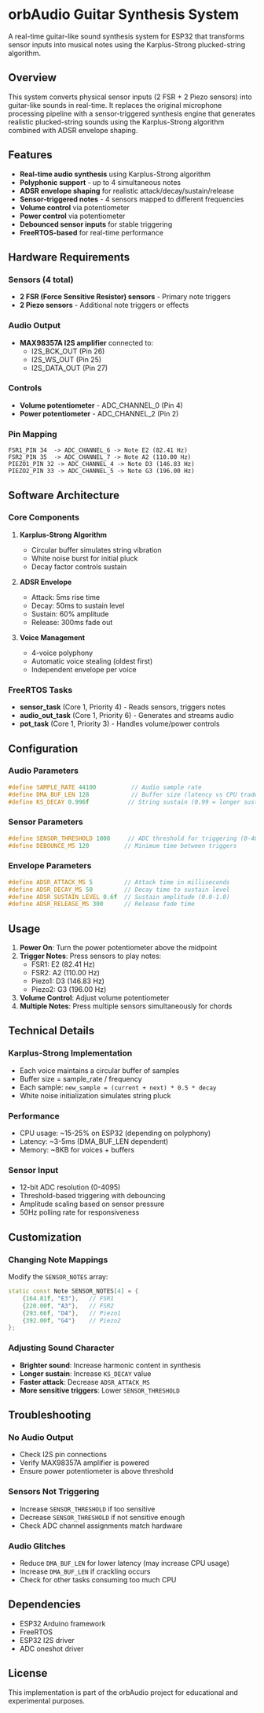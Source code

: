 # orbAudio Guitar Synthesis System

A real-time guitar-like sound synthesis system for ESP32 that transforms sensor inputs into musical notes using the Karplus-Strong plucked-string algorithm.

## Overview

This system converts physical sensor inputs (2 FSR + 2 Piezo sensors) into guitar-like sounds in real-time. It replaces the original microphone processing pipeline with a sensor-triggered synthesis engine that generates realistic plucked-string sounds using the Karplus-Strong algorithm combined with ADSR envelope shaping.

## Features

- **Real-time audio synthesis** using Karplus-Strong algorithm
- **Polyphonic support** - up to 4 simultaneous notes
- **ADSR envelope shaping** for realistic attack/decay/sustain/release
- **Sensor-triggered notes** - 4 sensors mapped to different frequencies
- **Volume control** via potentiometer
- **Power control** via potentiometer
- **Debounced sensor inputs** for stable triggering
- **FreeRTOS-based** for real-time performance

## Hardware Requirements

### Sensors (4 total)
- **2 FSR (Force Sensitive Resistor) sensors** - Primary note triggers
- **2 Piezo sensors** - Additional note triggers or effects

### Audio Output
- **MAX98357A I2S amplifier** connected to:
  - I2S_BCK_OUT (Pin 26)
  - I2S_WS_OUT (Pin 25)
  - I2S_DATA_OUT (Pin 27)

### Controls
- **Volume potentiometer** - ADC_CHANNEL_0 (Pin 4)
- **Power potentiometer** - ADC_CHANNEL_2 (Pin 2)

### Pin Mapping
```
FSR1_PIN 34  -> ADC_CHANNEL_6 -> Note E2 (82.41 Hz)
FSR2_PIN 35  -> ADC_CHANNEL_7 -> Note A2 (110.00 Hz)
PIEZO1_PIN 32 -> ADC_CHANNEL_4 -> Note D3 (146.83 Hz)
PIEZO2_PIN 33 -> ADC_CHANNEL_5 -> Note G3 (196.00 Hz)
```

## Software Architecture

### Core Components

1. **Karplus-Strong Algorithm**
   - Circular buffer simulates string vibration
   - White noise burst for initial pluck
   - Decay factor controls sustain

2. **ADSR Envelope**
   - Attack: 5ms rise time
   - Decay: 50ms to sustain level
   - Sustain: 60% amplitude
   - Release: 300ms fade out

3. **Voice Management**
   - 4-voice polyphony
   - Automatic voice stealing (oldest first)
   - Independent envelope per voice

### FreeRTOS Tasks

- **sensor_task** (Core 1, Priority 4) - Reads sensors, triggers notes
- **audio_out_task** (Core 1, Priority 6) - Generates and streams audio
- **pot_task** (Core 1, Priority 3) - Handles volume/power controls

## Configuration

### Audio Parameters
```cpp
#define SAMPLE_RATE 44100          // Audio sample rate
#define DMA_BUF_LEN 128            // Buffer size (latency vs CPU trade-off)
#define KS_DECAY 0.996f           // String sustain (0.99 = longer sustain)
```

### Sensor Parameters
```cpp
#define SENSOR_THRESHOLD 1000     // ADC threshold for triggering (0-4095)
#define DEBOUNCE_MS 120          // Minimum time between triggers
```

### Envelope Parameters
```cpp
#define ADSR_ATTACK_MS 5         // Attack time in milliseconds
#define ADSR_DECAY_MS 50         // Decay time to sustain level
#define ADSR_SUSTAIN_LEVEL 0.6f  // Sustain amplitude (0.0-1.0)
#define ADSR_RELEASE_MS 300      // Release fade time
```

## Usage

1. **Power On**: Turn the power potentiometer above the midpoint
2. **Trigger Notes**: Press sensors to play notes:
   - FSR1: E2 (82.41 Hz)
   - FSR2: A2 (110.00 Hz)
   - Piezo1: D3 (146.83 Hz)
   - Piezo2: G3 (196.00 Hz)
3. **Volume Control**: Adjust volume potentiometer
4. **Multiple Notes**: Press multiple sensors simultaneously for chords

## Technical Details

### Karplus-Strong Implementation
- Each voice maintains a circular buffer of samples
- Buffer size = sample_rate / frequency
- Each sample: `new_sample = (current + next) * 0.5 * decay`
- White noise initialization simulates string pluck

### Performance
- CPU usage: ~15-25% on ESP32 (depending on polyphony)
- Latency: ~3-5ms (DMA_BUF_LEN dependent)
- Memory: ~8KB for voices + buffers

### Sensor Input
- 12-bit ADC resolution (0-4095)
- Threshold-based triggering with debouncing
- Amplitude scaling based on sensor pressure
- 50Hz polling rate for responsiveness

## Customization

### Changing Note Mappings
Modify the `SENSOR_NOTES` array:
```cpp
static const Note SENSOR_NOTES[4] = {
    {164.81f, "E3"},   // FSR1
    {220.00f, "A3"},   // FSR2
    {293.66f, "D4"},   // Piezo1
    {392.00f, "G4"}    // Piezo2
};
```

### Adjusting Sound Character
- **Brighter sound**: Increase harmonic content in synthesis
- **Longer sustain**: Increase `KS_DECAY` value
- **Faster attack**: Decrease `ADSR_ATTACK_MS`
- **More sensitive triggers**: Lower `SENSOR_THRESHOLD`

## Troubleshooting

### No Audio Output
- Check I2S pin connections
- Verify MAX98357A amplifier is powered
- Ensure power potentiometer is above threshold

### Sensors Not Triggering
- Increase `SENSOR_THRESHOLD` if too sensitive
- Decrease `SENSOR_THRESHOLD` if not sensitive enough
- Check ADC channel assignments match hardware

### Audio Glitches
- Reduce `DMA_BUF_LEN` for lower latency (may increase CPU usage)
- Increase `DMA_BUF_LEN` if crackling occurs
- Check for other tasks consuming too much CPU

## Dependencies

- ESP32 Arduino framework
- FreeRTOS
- ESP32 I2S driver
- ADC oneshot driver

## License

This implementation is part of the orbAudio project for educational and experimental purposes.
